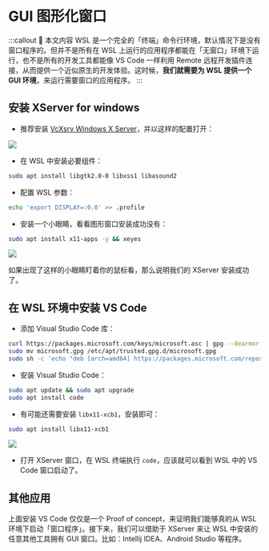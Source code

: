 # GUI 图形化窗口

<!-- <div align="center"><img src="https://i.loli.net/2018/10/17/5bc6e46095239.png" alt="GUI" width="20%"/></div> -->

:::callout 🍋 本文内容
WSL 是一个完全的「终端」命令行环境，默认情况下是没有窗口程序的。但并不是所有在 WSL 上运行的应用程序都能在「无窗口」环境下运行，也不是所有的开发工具都能像 VS Code 一样利用 Remote 远程开发插件连接，从而提供一个近似原生的开发体验。这时候，**我们就需要为 WSL 提供一个 GUI 环境**，来运行需要窗口的应用程序。
:::

## 安装 XServer for windows

- 推荐安装 [VcXsrv Windows X Server](https://sourceforge.net/projects/vcxsrv/)，并以这样的配置打开：

![](https://i.loli.net/2018/10/01/5bb1c9d292ce0.jpg)

- 在 WSL 中安装必要组件：

```bash
sudo apt install libgtk2.0-0 libxss1 libasound2
```

- 配置 WSL 参数：

```bash
echo 'export DISPLAY=:0.0' >> .profile
```

- 安装一个小眼睛，看看图形窗口安装成功没有：

```bash
sudo apt install x11-apps -y && xeyes
```

![](https://i.loli.net/2018/10/01/5bb1cc9565f02.png)

如果出现了这样的小眼睛盯着你的鼠标看，那么说明我们的 XServer 安装成功了。

## 在 WSL 环境中安装 VS Code

- 添加 Visual Studio Code 库：

```bash
curl https://packages.microsoft.com/keys/microsoft.asc | gpg --dearmor > microsoft.gpg
sudo mv microsoft.gpg /etc/apt/trusted.gpg.d/microsoft.gpg
sudo sh -c 'echo "deb [arch=amd64] https://packages.microsoft.com/repos/vscode stable main" > /etc/apt/sources.list.d/vscode.list'
```

- 安装 Visual Studio Code：

```bash
sudo apt update && sudo apt upgrade
sudo apt install code
```

- 有可能还需要安装 `libx11-xcb1`，安装即可：

```bash
sudo apt install libx11-xcb1
```

![](https://i.loli.net/2020/01/06/inUPZt7eWjxYNAX.png)

- 打开 XServer 窗口，在 WSL 终端执行 `code`，应该就可以看到 WSL 中的 VS Code 窗口启动了。

## 其他应用

上面安装 VS Code 仅仅是一个 Proof of concept，来证明我们能够真的从 WSL 环境下启动「窗口程序」。接下来，我们可以借助于 XServer 来让 WSL 中安装的任意其他工具拥有 GUI 窗口。比如：Intellij IDEA、Android Studio 等程序。
